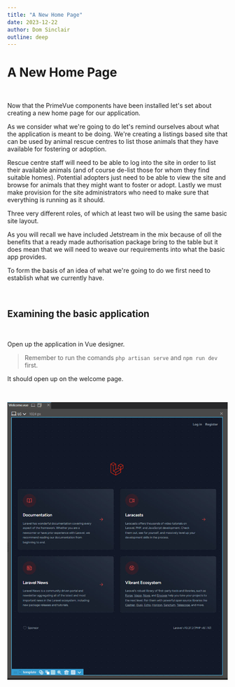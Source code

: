 ```yaml
---
title: "A New Home Page"
date: 2023-12-22
author: Dom Sinclair
outline: deep
---
```


# A New Home Page

<br>

Now that the PrimeVue components have been installed let's set about creating a new home page for our application.

As we consider what we're going to do let's remind ourselves about what the application is meant to be doing. We're creating a listings based site that can be used by animal rescue centres to list those animals that they have available for fostering or adoption.

Rescue centre staff will need to be able to log into the site in order to list their available animals (and of course de-list those for whom they find suitable homes). Potential adopters just need to be able to view the site and browse for animals that they might want to foster or adopt. Lastly we must make provision for the site administrators who need to make sure that everything is running as it should.

Three very different roles, of which at least two will be using the same basic site layout.

As you will recall we have included Jetstream in the mix because of oll the benefits that a ready made authorisation package bring to the table but it does mean that we will need to weave our requirements into what the basic app provides.

To form the basis of an idea of what we're going to do we first need to establish what we currently have.

<br>

## Examining the basic application

<br>

Open up the application in Vue designer.

> Remember to run the comands `php artisan serve` and `npm run dev` first.

It should open up on the welcome page.

<br>

![Welcome Page](images/installation1.jpg)

<br>
